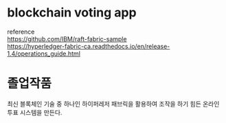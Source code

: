 # blockchain voting app
reference <br/>
https://github.com/IBM/raft-fabric-sample <br/>
https://hyperledger-fabric-ca.readthedocs.io/en/release-1.4/operations_guide.html
# 졸업작품

최신 블록체인 기술 중 하나인 하이퍼레저 패브릭을 활용하여 조작을 하기 힘든 온라인 투표 시스템을 만든다.
